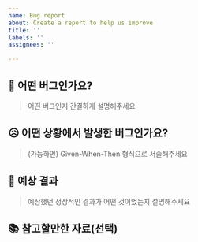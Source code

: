 ```yaml
---
name: Bug report
about: Create a report to help us improve
title: ''
labels: ''
assignees: ''

---
```


## 🐛 어떤 버그인가요?

> 어떤 버그인지 간결하게 설명해주세요

## 😥 어떤 상황에서 발생한 버그인가요?

> (가능하면) Given-When-Then 형식으로 서술해주세요

## 👀 예상 결과

> 예상했던 정상적인 결과가 어떤 것이었는지 설명해주세요

## 📚 참고할만한 자료(선택)
